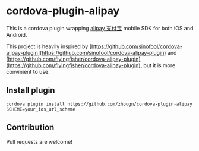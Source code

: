 # cordova-plugin-alipay
This is a cordova plugin wrapping [alipay 支付宝](https://www.alipay.com) mobile SDK for both iOS and Android.

This project is heavily inspired by [https://github.com/sinofool/cordova-alipay-plugin](https://github.com/sinofool/cordova-alipay-plugin) and [https://github.com/flyingfisher/cordova-alipay-plugin](https://github.com/flyingfisher/cordova-alipay-plugin), but it is more convinient to use.

## Install plugin

```
cordova plugin install https://github.com/zhougn/cordova-plugin-alipay SCHEME=your_ios_url_scheme
```

## Contribution

Pull requests are welcome!
